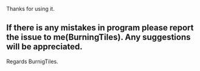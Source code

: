 Thanks for using it.

If there is any mistakes in program please report the issue to me(BurningTiles).
Any suggestions will be appreciated.
--------------------
Regards BurnigTiles.
